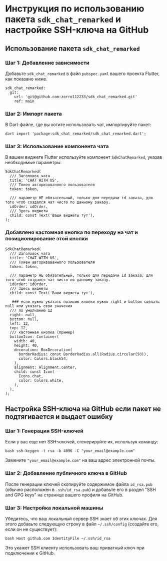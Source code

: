 # Инструкция по использованию пакета `sdk_chat_remarked` и настройке SSH-ключа на GitHub

## Использование пакета `sdk_chat_remarked`

### Шаг 1: Добавление зависимости
Добавьте `sdk_chat_remarked` в файл `pubspec.yaml` вашего проекта Flutter, как показано ниже.

```
sdk_chat_remarked:
  git:
    url: 'git@github.com:zorro112233/sdk_chat_remarked.git'
    ref: main
```

### Шаг 2: Импорт пакета
В Dart-файле, где вы хотите использовать чат, импортируйте пакет:

```
dart import 'package:sdk_chat_remarked/sdk_chat_remarked.dart';
```

### Шаг 3: Использование компонента чата
В вашем виджете Flutter используйте компонент `SdkChatRemarked`, указав необходимые параметры:
```
SdkChatRemarked(
  /// Заголовок чата
  title: 'CHAT WITH US',
  /// Токен авторизованного пользователя
  token: token,

  /// параметр НЕ обязательный, только для передачи id заказа, для того чтоб создался чат чисто по данному заказу. 
  idOrder: idOrder,
  /// Здесь виджеты
  child: const Text('Ваши виджеты тут'),
);
```
### Добавлено кастомная кнопка по переходу на чат и позиционирование этой кнопки

```
SdkChatRemarked(
  /// Заголовок чата
  title: 'CHAT WITH US',
  /// Токен авторизованного пользователя
  token: token,

  /// параметр НЕ обязательный, только для передачи id заказа, для того чтоб создался чат чисто по данному заказу. 
  idOrder: idOrder,
  /// Здесь виджеты
  child: const Text('Ваши виджеты тут'),

   ### если нужно указать позицию кнопки нужно right и bottom сделать null или указать свои значения
  /// по умолчанию 12
  right: null,
  bottom: null,
  left: 12,
  top: 12,
  /// кастомная кнопка (пример)
  buttonIcon: Container(
    width: 40,
    height: 40,
    decoration: BoxDecoration(
      borderRadius: const BorderRadius.all(Radius.circular(50)),
      color: Colors.black54,
    ),
    alignment: Alignment.center,
    child: const Icon(
      Icons.chat,
      color: Colors.white,
    ),
  ),
);
```

## Настройка SSH-ключа на GitHub если пакет не подтягивается и выдает ошибку

### Шаг 1: Генерация SSH-ключей
Если у вас еще нет SSH-ключей, сгенерируйте их, используя команду:

```
bash ssh-keygen -t rsa -b 4096 -C "your_email@example.com"
```

Замените `"your_email@example.com"` на ваш адрес электронной почты.

### Шаг 2: Добавление публичного ключа в GitHub
После генерации ключей скопируйте содержимое файла `id_rsa.pub` (обычно расположен в `.ssh/id_rsa.pub`) и добавьте его в раздел "SSH and GPG keys" на странице вашего профиля на GitHub.

### Шаг 3: Настройка локальной машины
Убедитесь, что ваш локальный сервер SSH знает об этих ключах. Для этого добавьте следующую строку в файл `~/.ssh/config` (создайте его, если он не существует):

```bash Host github.com IdentityFile ~/.ssh/id_rsa```

Это укажет SSH клиенту использовать ваш приватный ключ при подключении к GitHub.
